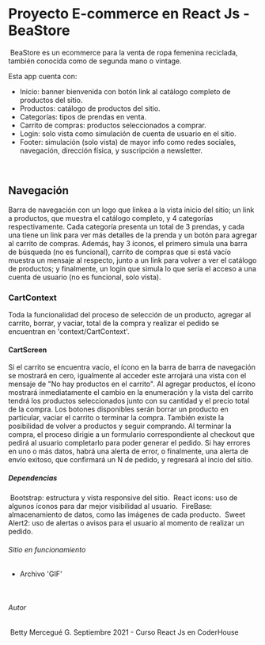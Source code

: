# Proyecto E-commerce en React Js - BeaStore
​
BeaStore es un ecommerce para la venta de ropa femenina reciclada, también conocida como de segunda mano o vintage.

Esta app cuenta con:

- Inicio: banner bienvenida con botón link al catálogo completo de productos del sitio.
- Productos: catálogo de productos del sitio.
- Categorías: tipos de prendas en venta.
- Carrito de compras: productos seleccionados a comprar.
- Login: solo vista como simulación de cuenta de usuario en el sitio.
- Footer: simulación (solo vista) de mayor info como redes sociales, navegación, dirección física, y suscripción a newsletter.

​
## Navegación 


Barra de navegación con un logo que linkea a la vista inicio del sitio; un link a productos, que muestra el catálogo completo, y 4 categorías respectivamente. Cada categoría presenta un total de 3 prendas, y cada una tiene un link para ver más detalles de la prenda y un botón para agregar al carrito de compras.
Además, hay 3 íconos, el primero simula una barra de búsqueda (no es funcional), carrito de compras que si está vacío muestra un mensaje al respecto, junto a un link para volver a ver el catálogo de productos; y finalmente, un login que simula lo que sería el acceso a una cuenta de usuario (no es funcional, solo vista).

### CartContext

Toda la funcionalidad del proceso de selección de un producto, agregar al carrito, borrar, y vaciar, total de la compra y realizar el pedido se encuentran en 'context/CartContext'.

#### CartScreen

Si el carrito se encuentra vacío, el ícono en la barra de barra de navegación se mostrará en cero, igualmente al acceder este arrojará una vista con el mensaje de "No hay productos en el carrito". Al agregar productos, el ícono mostrará inmediatamente el cambio en la enumeración y la vista del carrito tendrá los productos seleccionados junto con su cantidad y el precio total de la compra. Los botones disponibles serán borrar un producto en particular, vaciar el carrito o terminar la compra. También existe la posibilidad de volver a productos y seguir comprando.
Al terminar la compra, el proceso dirigie a un formulario correspondiente al checkout que pedirá al usuario completarlo para poder generar el pedido. Si hay errores en uno o más datos, habrá una alerta de error, o finalmente, una alerta de envío exitoso, que confirmará un N de pedido, y regresará al incio del sitio.


##### Dependencias
​
Bootstrap: estructura y vista responsive del sitio.
​
React icons: uso de algunos íconos para dar mejor visibilidad al usuario.
​
FireBase: almacenamiento de datos, como las imágenes de cada producto.
​
Sweet Alert2: uso de alertas o avisos para el usuario al momento de realizar un pedido. 
​
###### Sitio en funcionamiento

- Archivo 'GIF'


​
###### Autor
​
Betty Mercegué G.
​Septiembre 2021 - Curso React Js en CoderHouse